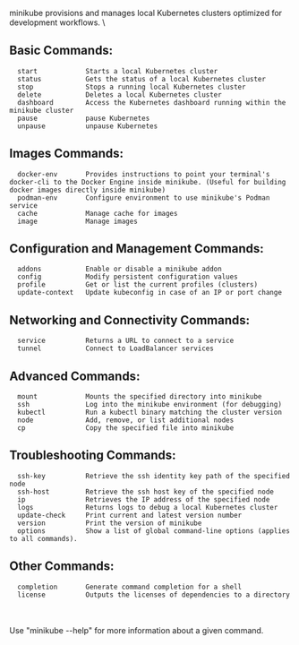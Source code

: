 minikube provisions and manages local Kubernetes clusters optimized for development workflows.
\

## Basic Commands:
```
  start            Starts a local Kubernetes cluster
  status           Gets the status of a local Kubernetes cluster
  stop             Stops a running local Kubernetes cluster
  delete           Deletes a local Kubernetes cluster
  dashboard        Access the Kubernetes dashboard running within the minikube cluster
  pause            pause Kubernetes
  unpause          unpause Kubernetes
```
## Images Commands:
```
  docker-env       Provides instructions to point your terminal's docker-cli to the Docker Engine inside minikube. (Useful for building docker images directly inside minikube)
  podman-env       Configure environment to use minikube's Podman service
  cache            Manage cache for images
  image            Manage images
```
## Configuration and Management Commands:
```
  addons           Enable or disable a minikube addon
  config           Modify persistent configuration values
  profile          Get or list the current profiles (clusters)
  update-context   Update kubeconfig in case of an IP or port change
```
## Networking and Connectivity Commands:
```
  service          Returns a URL to connect to a service
  tunnel           Connect to LoadBalancer services
```
## Advanced Commands:
```
  mount            Mounts the specified directory into minikube
  ssh              Log into the minikube environment (for debugging)
  kubectl          Run a kubectl binary matching the cluster version
  node             Add, remove, or list additional nodes
  cp               Copy the specified file into minikube
```
## Troubleshooting Commands:
```
  ssh-key          Retrieve the ssh identity key path of the specified node
  ssh-host         Retrieve the ssh host key of the specified node
  ip               Retrieves the IP address of the specified node
  logs             Returns logs to debug a local Kubernetes cluster
  update-check     Print current and latest version number
  version          Print the version of minikube
  options          Show a list of global command-line options (applies to all commands).
```
## Other Commands:
```
  completion       Generate command completion for a shell
  license          Outputs the licenses of dependencies to a directory
```
\
\
Use "minikube <command> --help" for more information about a given command.
